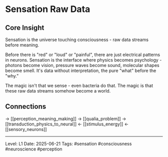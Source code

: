 # Sensation Raw Data

## Core Insight
Sensation is the universe touching consciousness - raw data streams before meaning.

Before there is "red" or "loud" or "painful", there are just electrical patterns in neurons. Sensation is the interface where physics becomes psychology - photons become vision, pressure waves become sound, molecular shapes become smell. It's data without interpretation, the pure "what" before the "why."

The magic isn't that we sense - even bacteria do that. The magic is that these raw data streams somehow become a world.

## Connections
→ [[perception_meaning_making]]
→ [[qualia_problem]]
→ [[transduction_physics_to_neural]]
← [[stimulus_energy]]
← [[sensory_neurons]]

---
Level: L1
Date: 2025-06-21
Tags: #sensation #consciousness #neuroscience #perception